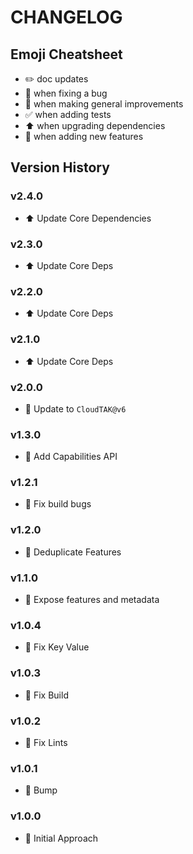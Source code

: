 # CHANGELOG

## Emoji Cheatsheet
- :pencil2: doc updates
- :bug: when fixing a bug
- :rocket: when making general improvements
- :white_check_mark: when adding tests
- :arrow_up: when upgrading dependencies
- :tada: when adding new features

## Version History

### v2.4.0

- :arrow_up: Update Core Dependencies

### v2.3.0

- :arrow_up: Update Core Deps

### v2.2.0

- :arrow_up: Update Core Deps

### v2.1.0

- :arrow_up: Update Core Deps

### v2.0.0

- :tada: Update to `CloudTAK@v6`

### v1.3.0

- :tada: Add Capabilities API

### v1.2.1

- :bug: Fix build bugs

### v1.2.0

- :tada: Deduplicate Features

### v1.1.0

- :tada: Expose features and metadata

### v1.0.4

- :bug: Fix Key Value

### v1.0.3

- :bug: Fix Build

### v1.0.2

- :bug: Fix Lints

### v1.0.1

- :rocket: Bump

### v1.0.0

- :rocket: Initial Approach

